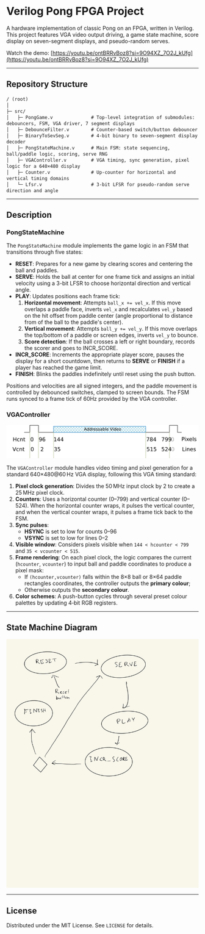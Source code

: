 # Verilog Pong FPGA Project

A hardware implementation of classic Pong on an FPGA, written in Verilog. This project features VGA video output driving, a game state machine, score display on seven-segment displays, and pseudo-random serves.

Watch the demo: [https://youtu.be/ontBRRvBoz8?si=9O94XZ_7O2J_kUfg](https://youtu.be/ontBRRvBoz8?si=9O94XZ_7O2J_kUfg)

---

## Repository Structure

```
/ (root)
│
├─ src/
│   ├─ PongGame.v              # Top-level integration of submodules: debouncers, FSM, VGA driver, 7 segment displays
│   ├─ DebounceFilter.v        # Counter-based switch/button debouncer
│   ├─ BinaryToSevSeg.v        # 4-bit binary to seven-segment display decoder
│   ├─ PongStateMachine.v      # Main FSM: state sequencing, ball/paddle logic, scoring, serve RNG
│   ├─ VGAController.v         # VGA timing, sync generation, pixel logic for a 640×480 display
│   ├─ Counter.v               # Up-counter for horizontal and vertical timing domains
│   └─ Lfsr.v                  # 3-bit LFSR for pseudo-random serve direction and angle
```

---

## Description

### PongStateMachine

The `PongStateMachine` module implements the game logic in an FSM that transitions through five states:

- **RESET**: Prepares for a new game by clearing scores and centering the ball and paddles.
- **SERVE**: Holds the ball at center for one frame tick and assigns an initial velocity using a 3-bit LFSR to choose horizontal direction and vertical angle.
- **PLAY**: Updates positions each frame tick:
  1. **Horizontal movement**: Attempts `ball_x += vel_x`. If this move overlaps a paddle face, inverts `vel_x` and recalculates `vel_y` based on the hit offset from paddle center (angle proportional to distance from of the ball to the paddle's center).
  2. **Vertical movement**: Attempts `ball_y += vel_y`. If this move overlaps the top/bottom of a paddle or screen edges, inverts `vel_y` to bounce.
  3. **Score detection**: If the ball crosses a left or right boundary, records the scorer and goes to INCR\_SCORE.
- **INCR\_SCORE**: Increments the appropriate player score, pauses the display for a short countdown, then returns to **SERVE** or **FINISH** if a player has reached the game limit.
- **FINISH**: Blinks the paddles indefinitely until reset using the push button.

Positions and velocities are all signed integers, and the paddle movement is controlled by debounced switches, clamped to screen bounds. The FSM runs synced to a frame tick of 60Hz provided by the VGA controller.

### VGAController
![VGA Timing Standard](https://github.com/DanKim15/Verilog-Pong/blob/main/vga_timing_standard.png)

The `VGAController` module handles video timing and pixel generation for a standard 640×480\@60 Hz VGA display, following this VGA timing standard:

1. **Pixel clock generation**: Divides the 50 MHz input clock by 2 to create a 25 MHz pixel clock.
2. **Counters**: Uses a horizontal counter (0–799) and vertical counter (0–524).  When the horizontal counter wraps, it pulses the vertical counter, and when the vertical counter wraps, it pulses a frame tick back to the FSM.
3. **Sync pulses**:
   - **HSYNC** is set to low for counts 0–96
   - **VSYNC** is set to low for lines 0–2
4. **Visible window**: Considers pixels visible when `144 < hcounter < 799` and `35 < vcounter < 515`.
5. **Frame rendering**: On each pixel clock, the logic compares the current (`hcounter`, `vcounter`) to input ball and paddle coordinates to produce a pixel mask:
   - If `(hcounter,vcounter)` falls within the 8×8 ball or 8×64 paddle rectangles coordinates, the controller outputs the **primary colour**;
   - Otherwise outputs the **secondary colour**.
6. **Color schemes**: A push-button cycles through several preset colour palettes by updating 4‑bit RGB registers.

---

## State Machine Diagram
![State Machine Diagram](https://github.com/DanKim15/Verilog-Pong/blob/main/state_machine_diagram.jpg)


---

## License

Distributed under the MIT License. See `LICENSE` for details.


